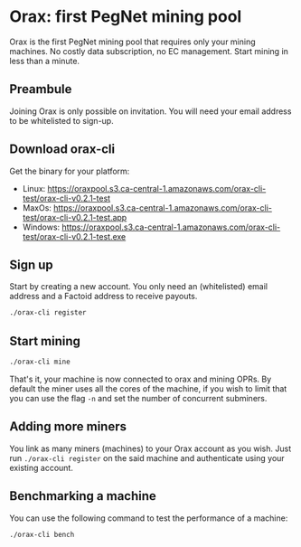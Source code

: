 # Orax: first PegNet mining pool

Orax is the first PegNet mining pool that requires only your mining machines. No costly data subscription, no EC management. Start mining in less than a minute.

## Preambule

Joining Orax is only possible on invitation. You will need your email address to be whitelisted to sign-up.

## Download orax-cli

Get the binary for your platform:

* Linux: https://oraxpool.s3.ca-central-1.amazonaws.com/orax-cli-test/orax-cli-v0.2.1-test
* MaxOs: https://oraxpool.s3.ca-central-1.amazonaws.com/orax-cli-test/orax-cli-v0.2.1-test.app
* Windows: https://oraxpool.s3.ca-central-1.amazonaws.com/orax-cli-test/orax-cli-v0.2.1-test.exe

## Sign up

Start by creating a new account. You only need an (whitelisted) email address and a Factoid address to receive payouts.
```bash
./orax-cli register
```

## Start mining

```bash
./orax-cli mine
```

That's it, your machine is now connected to orax and mining OPRs. By default the miner uses all the cores of the machine, if you wish to limit that you can use the flag `-n` and set the number of concurrent subminers. 

## Adding more miners

You link as many miners (machines) to your Orax account as you wish. Just run `./orax-cli register` on the said machine and authenticate using your existing account.

## Benchmarking a machine

You can use the following command to test the performance of a machine:

```bash
./orax-cli bench
```